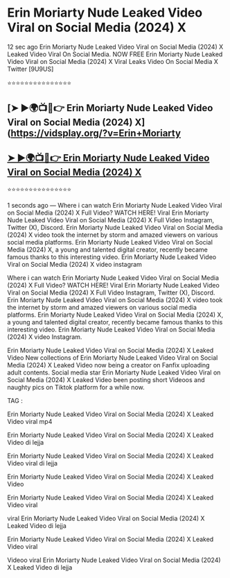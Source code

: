 ﻿# Erin Moriarty Nude Leaked Video Viral on Social Media (2024) X



12 sec ago Erin Moriarty Nude Leaked Video Viral on Social Media (2024) X Leaked Video Viral On Social Media. NOW FREE Erin Moriarty Nude Leaked Video Viral on Social Media (2024) X Viral Leaks Video On Social Media X Twitter [9U9US]

⭐⭐⭐⭐⭐⭐⭐⭐⭐⭐⭐⭐⭐⭐⭐

## [➤ ►🌍📺📱👉 Erin Moriarty Nude Leaked Video Viral on Social Media (2024) X](https://vidsplay.org/?v=Erin+Moriarty

## [➤ ►🌍📺📱👉 Erin Moriarty Nude Leaked Video Viral on Social Media (2024) X](https://vidsplay.org/?v=Erin+Moriarty)


⭐⭐⭐⭐⭐⭐⭐⭐⭐⭐⭐⭐⭐⭐⭐



1 seconds ago — Where i can watch Erin Moriarty Nude Leaked Video Viral on Social Media (2024) X Full Video? WATCH HERE! Viral Erin Moriarty Nude Leaked Video Viral on Social Media (2024) X Full Video Instagram, Twitter (X), Discord. Erin Moriarty Nude Leaked Video Viral on Social Media (2024) X video took the internet by storm and amazed viewers on various social media platforms. Erin Moriarty Nude Leaked Video Viral on Social Media (2024) X, a young and talented digital creator, recently became famous thanks to this interesting video. Erin Moriarty Nude Leaked Video Viral on Social Media (2024) X video instagram

Where i can watch Erin Moriarty Nude Leaked Video Viral on Social Media (2024) X Full Video? WATCH HERE! Viral Erin Moriarty Nude Leaked Video Viral on Social Media (2024) X Full Video Instagram, Twitter (X), Discord. Erin Moriarty Nude Leaked Video Viral on Social Media (2024) X video took the internet by storm and amazed viewers on various social media platforms. Erin Moriarty Nude Leaked Video Viral on Social Media (2024) X, a young and talented digital creator, recently became famous thanks to this interesting video. Erin Moriarty Nude Leaked Video Viral on Social Media (2024) X video Instagram.

Erin Moriarty Nude Leaked Video Viral on Social Media (2024) X Leaked Video New collections of Erin Moriarty Nude Leaked Video Viral on Social Media (2024) X Leaked Video now being a creator on Fanfix uploading adult contents. Social media star Erin Moriarty Nude Leaked Video Viral on Social Media (2024) X Leaked Video been posting short Videoos and naughty pics on Tiktok platform for a while now.

TAG :

 

Erin Moriarty Nude Leaked Video Viral on Social Media (2024) X Leaked Video viral mp4

 

Erin Moriarty Nude Leaked Video Viral on Social Media (2024) X Leaked Video di lejja

 

Erin Moriarty Nude Leaked Video Viral on Social Media (2024) X Leaked Video viral di lejja

 

Erin Moriarty Nude Leaked Video Viral on Social Media (2024) X Leaked Video

 

Erin Moriarty Nude Leaked Video Viral on Social Media (2024) X Leaked Video viral

 

viral Erin Moriarty Nude Leaked Video Viral on Social Media (2024) X Leaked Video di lejja

 

Erin Moriarty Nude Leaked Video Viral on Social Media (2024) X Leaked Video viral

 

Videoo viral Erin Moriarty Nude Leaked Video Viral on Social Media (2024) X Leaked Video di lejja